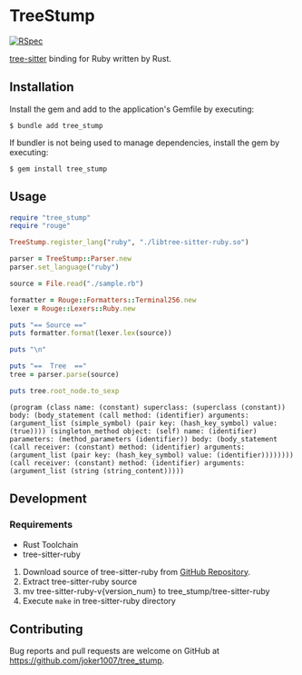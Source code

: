 # TreeStump
[![RSpec](https://github.com/joker1007/tree_stump/actions/workflows/rspec.yml/badge.svg)](https://github.com/joker1007/tree_stump/actions/workflows/rspec.yml)

[tree-sitter](https://github.com/tree-sitter/tree-sitter) binding for Ruby written by Rust.

## Installation

Install the gem and add to the application's Gemfile by executing:

    $ bundle add tree_stump

If bundler is not being used to manage dependencies, install the gem by executing:

    $ gem install tree_stump

## Usage

```ruby
require "tree_stump"
require "rouge"

TreeStump.register_lang("ruby", "./libtree-sitter-ruby.so")

parser = TreeStump::Parser.new
parser.set_language("ruby")

source = File.read("./sample.rb")

formatter = Rouge::Formatters::Terminal256.new
lexer = Rouge::Lexers::Ruby.new

puts "== Source =="
puts formatter.format(lexer.lex(source))

puts "\n"

puts "==  Tree  =="
tree = parser.parse(source)

puts tree.root_node.to_sexp
```

```
(program (class name: (constant) superclass: (superclass (constant)) body: (body_statement (call method: (identifier) arguments: (argument_list (simple_symbol) (pair key: (hash_key_symbol) value: (true)))) (singleton_method object: (self) name: (identifier) parameters: (method_parameters (identifier)) body: (body_statement (call receiver: (constant) method: (identifier) arguments: (argument_list (pair key: (hash_key_symbol) value: (identifier)))))))) (call receiver: (constant) method: (identifier) arguments: (argument_list (string (string_content)))))
```

## Development

### Requirements

- Rust Toolchain
- tree-sitter-ruby

1. Download source of tree-sitter-ruby from [GitHub Repository](https://github.com/tree-sitter/tree-sitter-ruby).
1. Extract tree-sitter-ruby source
1. mv tree-sitter-ruby-v{version_num} to tree_stump/tree-sitter-ruby
1. Execute `make` in tree-sitter-ruby directory

## Contributing

Bug reports and pull requests are welcome on GitHub at https://github.com/joker1007/tree_stump.
